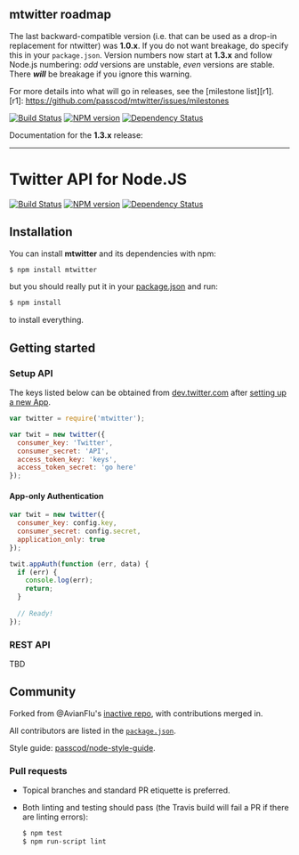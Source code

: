 mtwitter roadmap
----------------

The last backward-compatible version (i.e. that can be used as a drop-in
replacement for ntwitter) was __1.0.x__. If you do not want breakage, do
specify this in your `package.json`. Version numbers now start at __1.3.x__
and follow Node.js numbering: _odd_ versions are unstable, _even_ versions
are stable. There ___will___ be breakage if you ignore this warning.

For more details into what will go in releases, see the [milestone list][r1].
[r1]: https://github.com/passcod/mtwitter/issues/milestones

[![Build Status](https://travis-ci.org/passcod/mtwitter.png)](https://travis-ci.org/passcod/mtwitter)
[![NPM version](https://badge.fury.io/js/mtwitter.png)](http://badge.fury.io/js/mtwitter)
[![Dependency Status](https://gemnasium.com/passcod/mtwitter.png)](https://gemnasium.com/passcod/mtwitter)

Documentation for the __1.3.x__ release:

- - - - - - - - - - - - - - - - - - - - - - - - - - - - - - - - -

Twitter API for Node.JS
========================

[![Build Status](https://travis-ci.org/passcod/mtwitter.png)](https://travis-ci.org/passcod/mtwitter)
[![NPM version](https://badge.fury.io/js/mtwitter.png)](http://badge.fury.io/js/mtwitter)
[![Dependency Status](https://gemnasium.com/passcod/mtwitter.png)](https://gemnasium.com/passcod/mtwitter)


## Installation

You can install __mtwitter__ and its dependencies with npm:

``` bash
$ npm install mtwitter
```

but you should really put it in your [package.json][i1] and run:

``` bash
$ npm install
```

to install everything.

[i1]: http://package.json.nodejitsu.com/


## Getting started

### Setup API 

The keys listed below can be obtained from
[dev.twitter.com][b1] after [setting up a new App][b2].

[b1]: https://dev.twitter.com
[b2]: https://dev.twitter.com/apps/new

``` javascript
var twitter = require('mtwitter');

var twit = new twitter({
  consumer_key: 'Twitter',
  consumer_secret: 'API',
  access_token_key: 'keys',
  access_token_secret: 'go here'
});
```

#### App-only Authentication

``` javascript
var twit = new twitter({
  consumer_key: config.key,
  consumer_secret: config.secret,
  application_only: true
});

twit.appAuth(function (err, data) {
  if (err) {
    console.log(err);
    return;
  }
  
  // Ready!
});
```

### REST API 

TBD

## Community

Forked from @AvianFlu's [inactive repo][c1], with contributions merged in.

All contributors are listed in the [`package.json`][c2].

Style guide: [passcod/node-style-guide][c3].

### Pull requests

 - Topical branches and standard PR etiquette is preferred.
 - Both linting and testing should pass (the Travis build will fail
   a PR if there are linting errors):

   ``` bash
   $ npm test
   $ npm run-script lint
   ```

[c1]: https://github.com/AvianFlu/ntwitter
[c2]: https://github.com/passcod/mtwitter/blob/master/package.json
[c3]: https://github.com/passcod/node-style-guide
